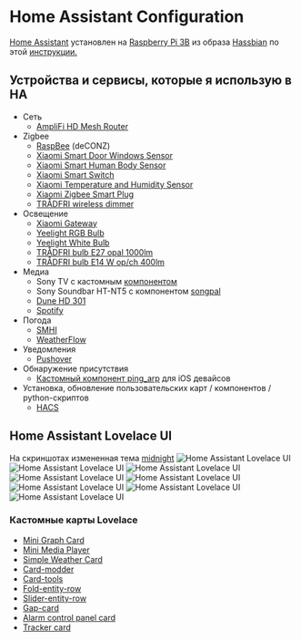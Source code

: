 # Home Assistant Configuration
[Home Assistant](https://home-assistant.io/) установлен на [Raspberry Pi 3B](https://www.raspberrypi.org/products/raspberry-pi-3-model-b/) из образа [Hassbian](https://github.com/home-assistant/pi-gen/releases) по этой [инструкции.](https://www.home-assistant.io/docs/installation/hassbian/installation/)
## Устройства и сервисы, которые я использую в HA
* Сеть
  * [AmpliFi HD Mesh Router](https://store.amplifi.com/products/amplifi-mesh-router)
* Zigbee
  * [RaspBee](https://www.dresden-elektronik.de/funktechnik/solutions/wireless-light-control/raspbee/?L=1&cHash=c9c902ccdb43164696acccf81b62b2bd) (deCONZ)
  * [Xiaomi Smart Door Windows Sensor](https://www.gearbest.com/smart-light-bulb/pp_257677.html?wid=1433363)
  * [Xiaomi Smart Human Body Sensor](https://www.gearbest.com/smart-light-bulb/pp_257678.html?wid=1433363)
  * [Xiaomi Smart Switch](https://www.gearbest.com/smart-light-bulb/pp_257679.html?wid=1433363)
  * [Xiaomi Temperature and Humidity Sensor](https://www.gearbest.com/living-appliances/pp_344665.html?wid=1433363)
  * [Xiaomi Zigbee Smart Plug](https://www.gearbest.com/living-appliances/pp_344666.html?wid=1433363)
  * [TRÅDFRI wireless dimmer](https://www.ikea.com/se/sv/catalog/products/00347831/)
* Освещение
  * [Xiaomi Gateway](https://www.gearbest.com/living-appliances/pp_344667.html?wid=1433363)
  * [Yeelight RGB Bulb](https://www.gearbest.com/smart-lighting/pp_361555.html?wid=1433363)  
  * [Yeelight White Bulb](https://www.gearbest.com/smart-light-bulb/pp_278478.html?wid=1433363)
  * [TRÅDFRI bulb E27 opal 1000lm](https://www.ikea.com/se/sv/catalog/products/60338452/)
  * [TRÅDFRI bulb E14 W op/ch 400lm](https://www.ikea.com/se/sv/catalog/products/60365271/)
* Медиа
  * Sony TV с кастомным [компонентом](https://github.com/gerard33/home-assistant/blob/master/braviatv_psk.py)
  * Sony Soundbar HT-NT5 с компонентом [songpal](https://www.home-assistant.io/components/media_player.songpal/)
  * [Dune HD 301](https://www.home-assistant.io/components/media_player.dunehd/)
  * [Spotify](https://www.home-assistant.io/components/media_player.spotify/)
* Погода
  * [SMHI](https://www.home-assistant.io/components/smhi/)
  * [WeatherFlow](https://smartweather.weatherflow.com/map/49.5528/-16.5387/4)
* Уведомления
  * [Pushover](https://pushover.net)
* Обнаружение присутствия
  * [Кастомный компонент ping_arp](https://gist.github.com/JBelinchon/65405c85f228de027947c7ab38751687) для iOS девайсов
* Установка, обновление пользовательских карт / компонентов / python-скриптов
  * [HACS](https://custom-components.github.io/hacs/)
## Home Assistant Lovelace UI
На скриншотах измененная тема [midnight](https://community.home-assistant.io/t/midnight-theme/28598)
<img src="https://github.com/hekm77/homeassistant-config/blob/master/screenshots/hass_1.png" alt="Home Assistant Lovelace UI" />
<img src="https://github.com/hekm77/homeassistant-config/blob/master/screenshots/hass_2.png" alt="Home Assistant Lovelace UI" />
<img src="https://github.com/hekm77/homeassistant-config/blob/master/screenshots/hass_3.png" alt="Home Assistant Lovelace UI" />
<img src="https://github.com/hekm77/homeassistant-config/blob/master/screenshots/hass_4.png" alt="Home Assistant Lovelace UI" />
<img src="https://github.com/hekm77/homeassistant-config/blob/master/screenshots/hass_5.png" alt="Home Assistant Lovelace UI" />
<img src="https://github.com/hekm77/homeassistant-config/blob/master/screenshots/hass_6.png" alt="Home Assistant Lovelace UI" />
<img src="https://github.com/hekm77/homeassistant-config/blob/master/screenshots/hass_7.png" alt="Home Assistant Lovelace UI" />
<img src="https://github.com/hekm77/homeassistant-config/blob/master/screenshots/hass_8.png" alt="Home Assistant Lovelace UI" />

### Кастомные карты Lovelace
* [Mini Graph Card](https://github.com/kalkih/mini-graph-card)
* [Mini Media Player](https://github.com/kalkih/mini-media-player)
* [Simple Weather Card](https://github.com/kalkih/simple-weather-card)
* [Card-modder](https://github.com/thomasloven/lovelace-card-modder)
* [Card-tools](https://github.com/thomasloven/lovelace-card-tools)
* [Fold-entity-row](https://github.com/thomasloven/lovelace-fold-entity-row)
* [Slider-entity-row](https://github.com/thomasloven/lovelace-slider-entity-row)
* [Gap-card](https://github.com/thomasloven/lovelace-gap-card)
* [Alarm control panel card](https://github.com/ciotlosm/custom-lovelace/tree/master/alarm_control_panel-card)
* [Tracker card](https://github.com/custom-cards/tracker-card)
